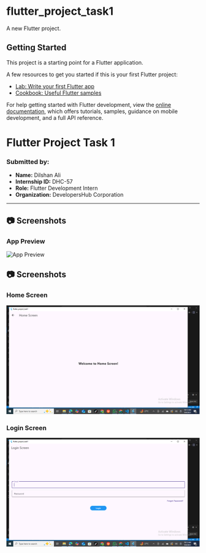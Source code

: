 # flutter_project_task1

A new Flutter project.

## Getting Started

This project is a starting point for a Flutter application.

A few resources to get you started if this is your first Flutter project:

- [Lab: Write your first Flutter app](https://docs.flutter.dev/get-started/codelab)
- [Cookbook: Useful Flutter samples](https://docs.flutter.dev/cookbook)

For help getting started with Flutter development, view the
[online documentation](https://docs.flutter.dev/), which offers tutorials,
samples, guidance on mobile development, and a full API reference.
# Flutter Project Task 1

### Submitted by:
- **Name:** Dilshan Ali  
- **Internship ID:** DHC-57  
- **Role:** Flutter Development Intern  
- **Organization:** DevelopersHub Corporation  

---

## 📷 Screenshots

### App Preview
![App Preview](screenshots/task1_app.png)
## 📷 Screenshots

### Home Screen
![Home Screen](screenshots/home%20screen.png)

### Login Screen
![Login Screen](screenshots/login%20screen.png)
